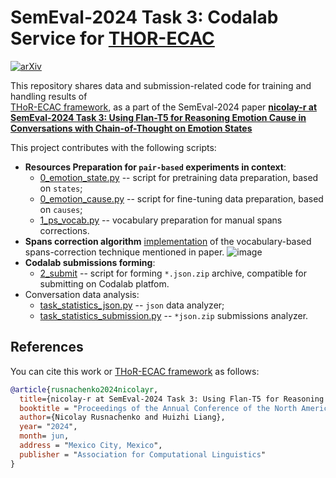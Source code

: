# SemEval-2024 Task 3: Codalab Service for [THOR-ECAC](https://github.com/nicolay-r/THOR-ECAC)
[![arXiv](https://img.shields.io/badge/arXiv-2404.03361-b31b1b.svg)](https://arxiv.org/abs/2404.03361)

This repository shares data and submission-related code for training and handling results of  
[THoR-ECAC framework](https://github.com/nicolay-r/THOR-ECAC), as a part of the SemEval-2024 
paper **[nicolay-r at SemEval-2024 Task 3: Using Flan-T5 for Reasoning Emotion Cause in Conversations with Chain-of-Thought on Emotion States](https://arxiv.org/abs/2404.03361)**

This project contributes with the following scripts:
* **Resources Preparation for `pair-based` experiments in context**:
  * [0_emotion_state.py](e3_pair_ft/0_emotion_state.py) -- script for pretraining data preparation, based on `states`;
  * [0_emotion_cause.py](e3_pair_ft/0_emotion_cause.py) -- script for fine-tuning data preparation, based on `causes`;
  * [1_ps_vocab.py](e3_pair_ft/1_ps_vocab.py) -- vocabulary preparation for manual spans corrections.
* **Spans correction algorithm**
   [implementation](https://github.com/nicolay-r/SemEval2024-Task3/blob/b68d69da9b96f5ce6ab5b16521521d44ae1c504b/e3_pair_ft/utils_e.py#L56)
   of the vocabulary-based spans-correction technique mentioned in paper.
  ![image](https://github.com/nicolay-r/SemEval2024-Task3/assets/14871187/7f07a26d-60eb-4553-bb1b-e026d6b9d9d9)
* **Codalab submissions forming**:  
  * [2_submit](e3_pair_ft/2_submit.py) -- script for forming `*.json.zip` archive, compatible for submitting on Codalab platfom.
* Conversation data analysis:
  * [task_statistics_json.py](task_statistics_json.py) -- `json` data analyzer;
  * [task_statistics_submission.py](task_statistics_submission.py) -- `*json.zip` submissions analyzer.
  
## References
You can cite this work or [THoR-ECAC framework](https://github.com/nicolay-r/THOR-ECAC) as follows:
```bibtex
@article{rusnachenko2024nicolayr,
  title={nicolay-r at SemEval-2024 Task 3: Using Flan-T5 for Reasoning Emotion Cause in Conversations with Chain-of-Thought on Emotion States},
  booktitle = "Proceedings of the Annual Conference of the North American Chapter of the Association for Computational Linguistics",
  author={Nicolay Rusnachenko and Huizhi Liang},
  year= "2024",
  month= jun,
  address = "Mexico City, Mexico",
  publisher = "Association for Computational Linguistics"
}
```
